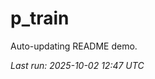 # p_train

Auto-updating README demo.

<!--START_SECTION:status-->
_Last run: 2025-10-02 12:47 UTC_
<!--END_SECTION:status-->






































































































































































































































































































































































































































































































































































































































































































































































































































































































































